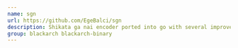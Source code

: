 ```yaml
---
name: sgn
url: https://github.com/EgeBalci/sgn
description: Shikata ga nai encoder ported into go with several improvements.
group: blackarch blackarch-binary
---
```

